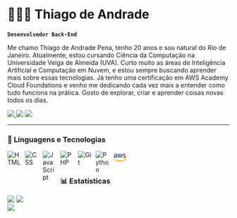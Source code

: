 # 🧑🏻‍💻 Thiago de Andrade

**`Desenvolvedor Back-End`**

Me chamo Thiago de Andrade Pena, tenho 20 anos e sou natural do Rio de Janeiro. Atualmente, estou cursando Ciência da Computação na Universidade Veiga de Almeida (UVA). Curto muito as áreas de Inteligência Artificial e Computação em Nuvem, e estou sempre buscando aprender mais sobre essas tecnologias. Já tenho uma certificação em AWS Academy Cloud Foundations e venho me dedicando cada vez mais a entender como tudo funciona na prática. Gosto de explorar, criar e aprender coisas novas todos os dias.



<p align="left">
    <a href = "mailto:deandradepenathiago@gmail.com"><img loading="lazy" src="https://img.shields.io/badge/Gmail-D14836?style=for-the-badge&logo=gmail&logoColor=white" target="_blank"
        />
    </a>
    <a href="https://www.linkedin.com/in/thiago-de-andrade-pena-981984353" target="_blank"><img loading="lazy" src="https://img.shields.io/badge/-LinkedIn-%230077B5?style=for-the-badge&logo=linkedin&logoColor=white" target="_blank"></a>
    <a href="https://www.instagram.com/thiiag0h/" target="_blank"><img loading="lazy" src="https://img.shields.io/badge/Instagram-E4405F?style=for-the-badge&logo=instagram&logoColor=white" target="_blank"></a>
</p>


---

### 🤖 Linguagens e Tecnologias

<img 
    align="left" 
    alt="HTML"
    title="HTML" 
    width="30px" 
    style="padding-right: 10px;" 
    src="https://cdn.jsdelivr.net/gh/devicons/devicon@latest/icons/html5/html5-original.svg" 
/>
<img 
    align="left" 
    alt="CSS" 
    title="CSS"
    width="30px" 
    style="padding-right: 10px;" 
    src="https://cdn.jsdelivr.net/gh/devicons/devicon@latest/icons/css3/css3-original.svg" 
/>
<img 
    align="left" 
    alt="JavaScript" 
    title="JavaScript"
    width="30px" 
    style="padding-right: 10px;" 
    src="https://cdn.jsdelivr.net/gh/devicons/devicon@latest/icons/javascript/javascript-original.svg" 
/>
<img 
    align="left" 
    alt="PHP" 
    title="PHP"
    width="30px" 
    style="padding-right: 10px;" 
    src="https://cdn.jsdelivr.net/gh/devicons/devicon@latest/icons/php/php-original.svg" 
/>

<img 
    align="left" 
    alt="Git" 
    title="Git"
    width="30px" 
    style="padding-right: 10px;" 
    src="https://cdn.jsdelivr.net/gh/devicons/devicon@latest/icons/git/git-original.svg" 
/>
<img 
    align="left" 
    alt="Python" 
    title="Python"
    width="30px" 
    style="padding-right: 10px;" 
    src="https://cdn.jsdelivr.net/gh/devicons/devicon@latest/icons/python/python-original.svg" 
/>
<img 
    align="left" 
    alt="Python" 
    title="Python"
    width="30px" 
    style="padding-right: 10px;" 
src="https://raw.githubusercontent.com/devicons/devicon/master/icons/amazonwebservices/amazonwebservices-original-wordmark.svg" 
/> 
<br/>
<br/>
### 📊 Estatísticas
![](https://github-readme-stats.vercel.app/api/top-langs/?username=thiag0h&theme=dark&hide_border=false&include_all_commits=false&count_private=false&layout=compact)
![](https://github-readme-stats.vercel.app/api?username=thiag0h&theme=dark&hide_border=false&include_all_commits=false&count_private=false)<br/>
![](https://nirzak-streak-stats.vercel.app/?user=thiag0h&theme=dark&hide_border=false)<br/>
</p>
